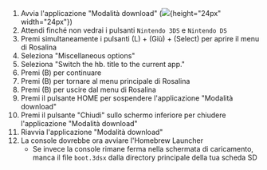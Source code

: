 1. Avvia l'applicazione "Modalità download" (![](/images/download-play-icon.png){height="24px" width="24px"})
2. Attendi finché non vedrai i pulsanti `Nintendo 3DS` e `Nintendo DS`
3. Premi simultaneamente i pulsanti (L) + (Giù) + (Select) per aprire il menu di Rosalina
4. Seleziona "Miscellaneous options"
5. Seleziona "Switch the hb. title to the current app."
6. Premi (B) per continuare
7. Premi (B) per tornare al menu principale di Rosalina
8. Premi (B) per uscire dal menu di Rosalina
9. Premi il pulsante HOME per sospendere l'applicazione "Modalità download"
10. Premi il pulsante "Chiudi" sullo schermo inferiore per chiudere l'applicazione "Modalità download"
11. Riavvia l'applicazione "Modalità download"
12. La console dovrebbe ora avviare l'Homebrew Launcher
    - Se invece la console rimane ferma nella schermata di caricamento, manca il file `boot.3dsx` dalla directory principale della tua scheda SD

